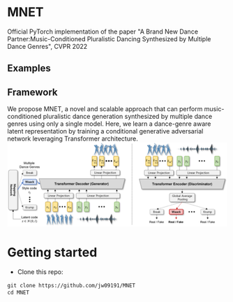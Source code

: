 # MNET
Official PyTorch implementation of the paper "A Brand New Dance Partner:Music-Conditioned Pluralistic Dancing Synthesized by Multiple Dance Genres", CVPR 2022


## Examples

## Framework
We propose MNET, a novel and scalable approach that can perform music-conditioned pluralistic dance generation synthesized by multiple dance genres using only a single model. Here, we learn a dance-genre aware latent representation by training a conditional generative adversarial network leveraging Transformer architecture.
![teaser](images/model.png)

# Getting started

- Clone this repo:

```
git clone https://github.com/jw09191/MNET
cd MNET
```




